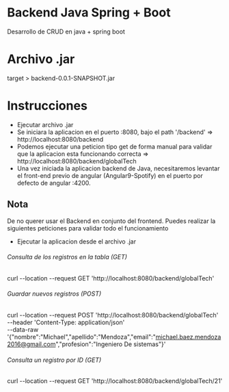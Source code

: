 # Backend Java Spring + Boot
 Desarrollo de CRUD en java + spring boot 

# Archivo .jar
 target > backend-0.0.1-SNAPSHOT.jar

# Instrucciones 
- Ejecutar archivo .jar
- Se iniciara la aplicacion en el puerto :8080, bajo el path '/backend' => http://localhost:8080/backend
- Podemos ejecutar una peticion tipo get de forma manual para validar que la aplicacion esta funcionando correcta => http://localhost:8080/backend/globalTech
- Una vez iniciada la aplicacion backend de Java, necesitaremos levantar el front-end previo de angular (Angular9-Spotify) en el puerto por defecto de angular :4200.

## Nota
De no querer usar el Backend en conjunto del frontend. Puedes realizar la siguientes peticiones para validar todo el funcionamiento

- Ejecutar la aplicacion desde el archivo .jar

###### Consulta de los registros en la tabla (GET)
curl --location --request GET 'http://localhost:8080/backend/globalTech'

###### Guardar nuevos registros (POST)
curl --location --request POST 'http://localhost:8080/backend/globalTech' \
--header 'Content-Type: application/json' \
--data-raw '{"nombre":"Michael","apellido":"Mendoza","email":"michael.baez.mendoza2016@gmail.com","profesion":"Ingeniero De sistemas"}'

###### Consulta un registro por ID (GET)
curl --location --request GET 'http://localhost:8080/backend/globalTech/21'
